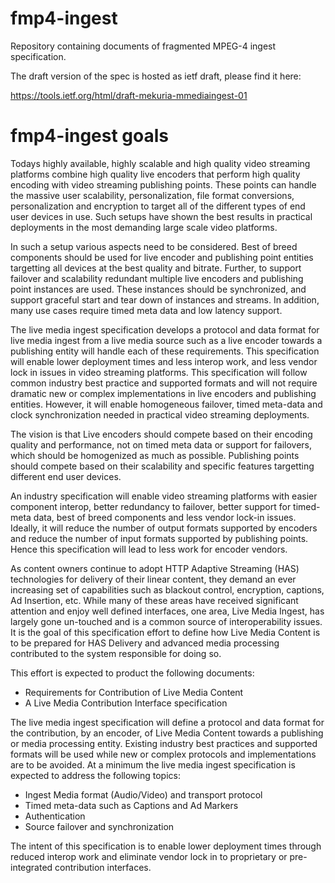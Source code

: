 # fmp4-ingest
Repository containing documents of fragmented MPEG-4 ingest specification.

The draft version of the spec is hosted as ietf draft, please find it here:

https://tools.ietf.org/html/draft-mekuria-mmediaingest-01

# fmp4-ingest goals 

Todays highly available, highly scalable and high quality video streaming platforms combine high quality live encoders
that perform high quality encoding with video streaming publishing points. These points can handle the massive user scalability, personalization, file format conversions, personalization and encryption to target all of the different types of end user devices in use. Such setups have shown the best results in practical deployments in the most demanding large scale video platforms. 

In such a setup various aspects need to be considered. Best of breed components should be used for live encoder and publishing point 
entities targetting all devices at the best quality and bitrate. Further, to support failover and scalability redundant multiple live encoders and publishing point instances are used. These instances should be synchronized, and support graceful start and tear down of instances and streams. In addition, many use cases require timed meta data and low latency support.

The live media ingest specification develops a protocol and data format for live media ingest from a live media source such as a live encoder towards a publishing entity will handle each of these requirements. This specification will enable lower deployment times and less interop work, and less vendor lock in issues in video streaming platforms.   This specification will follow common industry best practice and supported formats and will not require dramatic new or complex implementations in live encoders and publishing entities.  However, it will enable homogeneous failover, timed meta-data and clock synchronization needed in practical video streaming deployments. 

The vision is that Live encoders should compete based on their encoding quality and performance, not on timed meta data or support for failovers, which should be homogenized as much as possible. Publishing points should compete based on their scalability and specific features targetting different end user devices.

An industry specification will enable video streaming platforms with easier component interop, better redundancy to failover, better support for timed-meta data, best of breed components and less vendor lock-in issues. Ideally, it will reduce the number of output formats supported by encoders and reduce the number of input formats supported by publishing points. Hence this specification will lead to less work for encoder vendors.

As content owners continue to adopt HTTP Adaptive Streaming (HAS) technologies for delivery of their linear content, they demand an ever increasing set of capabilities such as blackout control, encryption, captions, Ad Insertion, etc. While many of these areas have received significant attention and enjoy well defined interfaces, one area, Live Media Ingest, has largely gone un-touched and is a common source of interoperability issues. It is the goal of this specification effort to define how Live Media Content is to be prepared for HAS Delivery and advanced media processing contributed to the system responsible for doing so.

This effort is expected to product the following documents:

  *   Requirements for Contribution of Live Media Content
  *   A Live Media Contribution Interface specification

The live media ingest specification will define a protocol and data format for the contribution, by an encoder, of Live Media Content towards a publishing or media processing entity. Existing industry best practices and supported formats will be used while new or complex protocols and implementations are to be avoided. At a minimum the live media ingest specification is expected to address the following topics:

  *   Ingest Media format (Audio/Video) and transport protocol
  *   Timed meta-data such as Captions and Ad Markers
  *   Authentication
  *   Source failover and synchronization

The intent of this specification is to enable lower deployment times through reduced interop work and eliminate vendor lock in to proprietary or pre-integrated contribution interfaces.

